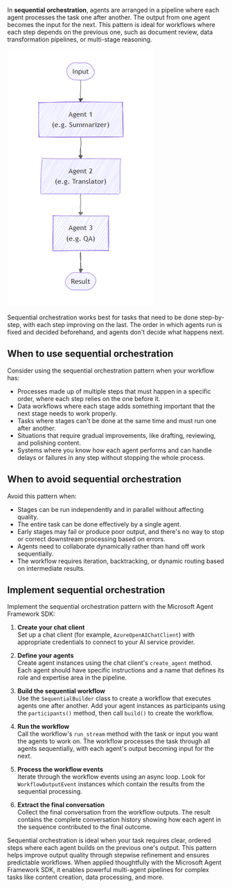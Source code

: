 In **sequential orchestration**, agents are arranged in a pipeline where each agent processes the task one after another. The output from one agent becomes the input for the next. This pattern is ideal for workflows where each step depends on the previous one, such as document review, data transformation pipelines, or multi-stage reasoning.

![Diagram that shows sequential orchestration where agents process tasks in a defined pipeline order. Output flows from one agent to the next.](../media/multi-agent-sequential.png)

Sequential orchestration works best for tasks that need to be done step-by-step, with each step improving on the last. The order in which agents run is fixed and decided beforehand, and agents don't decide what happens next.

## When to use sequential orchestration

Consider using the sequential orchestration pattern when your workflow has:

- Processes made up of multiple steps that must happen in a specific order, where each step relies on the one before it.  
- Data workflows where each stage adds something important that the next stage needs to work properly.  
- Tasks where stages can't be done at the same time and must run one after another.  
- Situations that require gradual improvements, like drafting, reviewing, and polishing content.  
- Systems where you know how each agent performs and can handle delays or failures in any step without stopping the whole process.

## When to avoid sequential orchestration

Avoid this pattern when:

- Stages can be run independently and in parallel without affecting quality.
- The entire task can be done effectively by a single agent.
- Early stages may fail or produce poor output, and there's no way to stop or correct downstream processing based on errors.
- Agents need to collaborate dynamically rather than hand off work sequentially.
- The workflow requires iteration, backtracking, or dynamic routing based on intermediate results.

## Implement sequential orchestration

Implement the sequential orchestration pattern with the Microsoft Agent Framework  SDK:

1. **Create your chat client**  
   Set up a chat client (for example, `AzureOpenAIChatClient`) with appropriate credentials to connect to your AI service provider.

2. **Define your agents**  
   Create agent instances using the chat client's `create_agent` method. Each agent should have specific instructions and a name that defines its role and expertise area in the pipeline.

3. **Build the sequential workflow**  
   Use the `SequentialBuilder` class to create a workflow that executes agents one after another. Add your agent instances as participants using the `participants()` method, then call `build()` to create the workflow.

4. **Run the workflow**  
   Call the workflow's `run_stream` method with the task or input you want the agents to work on. The workflow processes the task through all agents sequentially, with each agent's output becoming input for the next.

5. **Process the workflow events**  
   Iterate through the workflow events using an async loop. Look for `WorkflowOutputEvent` instances which contain the results from the sequential processing.

6. **Extract the final conversation**  
   Collect the final conversation from the workflow outputs. The result contains the complete conversation history showing how each agent in the sequence contributed to the final outcome.

Sequential orchestration is ideal when your task requires clear, ordered steps where each agent builds on the previous one's output. This pattern helps improve output quality through stepwise refinement and ensures predictable workflows. When applied thoughtfully with the Microsoft Agent Framework SDK, it enables powerful multi-agent pipelines for complex tasks like content creation, data processing, and more.